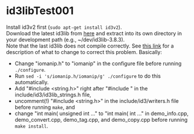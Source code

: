id3libTest001
=============
Install id3v2 first (`sudo apt-get install id3v2`).<br>
Download the latest id3lib from [here](http://id3lib.sourceforge.net/) and extract into its own directory in your development path (e.g., ~/dev/id3lib-3.8.3).<br>
Note that the last id3lib does not compile correctly. See [this link](http://wiki.awkwardtv.org/wiki/Install_ID3V2) for a description of what to change to correct this problem. Basically:<br>
 * Change "iomanip.h" to "iomanip" in the configure file before running `./configure`.<br>
  * Run `sed -i 's/iomanip.h/iomanip/g' ./configure` to do this automatically.<br>
 * Add "#include <string.h>" right after "#include <string>" in the include/id3/id3lib_strings.h file,<br>
 * uncomment(!) "#include <string.h>" in the include/id3/writers.h file before running `make`, and<br>
 * change "int main( unsigned int ..." to "int main( int ..." in demo\_info.cpp, demo\_convert.cpp, demo\_tag.cpp, and demo\_copy.cpp before running `make install`.<br>
